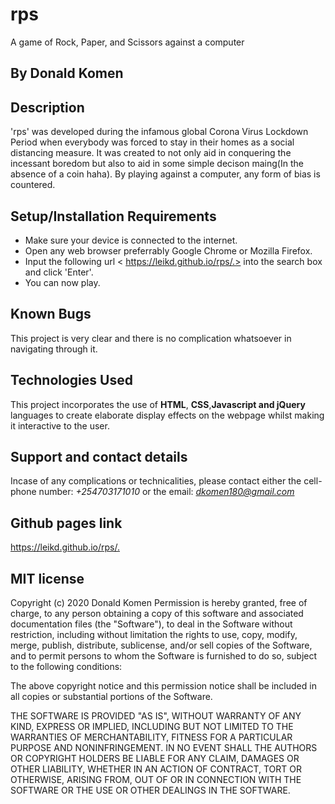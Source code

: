 # rps
A game of Rock, Paper, and Scissors against a computer

## By Donald Komen

## Description
 'rps' was developed during the infamous global Corona Virus Lockdown Period when everybody was forced to stay in their homes as a social distancing measure. It was created to not only aid in conquering the incessant boredom but also to aid in some simple decison maing(In the absence of a coin haha). By playing against a computer, any form of bias is countered. 

## Setup/Installation Requirements
* Make sure your device is connected to the internet.
* Open any web browser preferrably Google Chrome or Mozilla Firefox.
* Input the following url < https://leikd.github.io/rps/.> into the search box and click 'Enter'.
* You can now play.

## Known Bugs
This project is very clear and there is no complication whatsoever in navigating through it.
## Technologies Used
This project incorporates the use of **HTML**, **CSS**,**Javascript and jQuery** languages to create elaborate display effects on the webpage whilst making it interactive to the user.
## Support and contact details
Incase of any complications or technicalities, please contact either the cell-phone number: *+254703171010* or the email: *dkomen180@gmail.com*

## Github pages link
  <https://leikd.github.io/rps/.>


## MIT license

Copyright (c) 2020 Donald Komen
Permission is hereby granted, free of charge, to any person obtaining a copy
of this software and associated documentation files (the "Software"), to deal
in the Software without restriction, including without limitation the rights
to use, copy, modify, merge, publish, distribute, sublicense, and/or sell
copies of the Software, and to permit persons to whom the Software is
furnished to do so, subject to the following conditions:

The above copyright notice and this permission notice shall be included in all
copies or substantial portions of the Software.

THE SOFTWARE IS PROVIDED "AS IS", WITHOUT WARRANTY OF ANY KIND, EXPRESS OR
IMPLIED, INCLUDING BUT NOT LIMITED TO THE WARRANTIES OF MERCHANTABILITY,
FITNESS FOR A PARTICULAR PURPOSE AND NONINFRINGEMENT. IN NO EVENT SHALL THE
AUTHORS OR COPYRIGHT HOLDERS BE LIABLE FOR ANY CLAIM, DAMAGES OR OTHER
LIABILITY, WHETHER IN AN ACTION OF CONTRACT, TORT OR OTHERWISE, ARISING FROM,
OUT OF OR IN CONNECTION WITH THE SOFTWARE OR THE USE OR OTHER DEALINGS IN THE
SOFTWARE.

